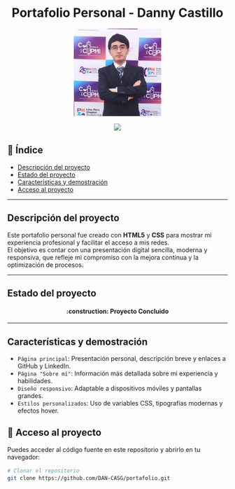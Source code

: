 <h1 align="center">Portafolio Personal - Danny Castillo </h1>  

<p align="center">  
<img src="./assets/Imagen.jpg" width="200px" alt="Foto de Danny Castillo cruzado de brazos">  
</p>  

<p align="center">  
<img src="https://img.shields.io/badge/STATUS-COMPLETO-green">  

## 📑 Índice  
- [Descripción del proyecto](#descripción-del-proyecto)  
- [Estado del proyecto](#estado-del-proyecto)  
- [Características y demostración](#características-y-demostración)  
- [Acceso al proyecto](#acceso-al-proyecto)  
---

## Descripción del proyecto  
Este portafolio personal fue creado con **HTML5** y **CSS** para mostrar mi experiencia profesional y facilitar el acceso a mis redes.  
El objetivo es contar con una presentación digital sencilla, moderna y responsiva, que refleje mi compromiso con la mejora continua y la optimización de procesos.  

---

## Estado del proyecto  
<h4 align="center">  
:construction: Proyecto Concluido
</h4>  

---

## Características y demostración  
- `Página principal`: Presentación personal, descripción breve y enlaces a GitHub y LinkedIn.  
- `Página "Sobre mí"`: Información más detallada sobre mi experiencia y habilidades.  
- `Diseño responsivo`: Adaptable a dispositivos móviles y pantallas grandes.  
- `Estilos personalizados`: Uso de variables CSS, tipografías modernas y efectos hover.   

## 📁 Acceso al proyecto  
Puedes acceder al código fuente en este repositorio y abrirlo en tu navegador:  
```bash
# Clonar el repositorio
git clone https://github.com/DAN-CASG/portafolio.git



